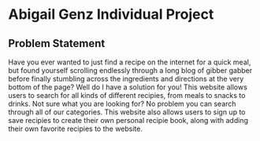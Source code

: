 # Abigail Genz Individual Project

## Problem Statement 

Have you ever wanted to just find a recipe on the internet for a quick meal, but found yourself scrolling endlessly through
a long blog of gibber gabber before finally stumbling across the ingredients and directions at the very bottom of the page?
Well do I have a solution for you! This website allows users to search for all kinds of different recipies, from meals to
snacks to drinks. Not sure what you are looking for? No problem you can search through all of our categories. This website 
also allows users to sign up to save recipies to create their own personal recipie book, along with adding their own favorite 
recipies to the website. 
